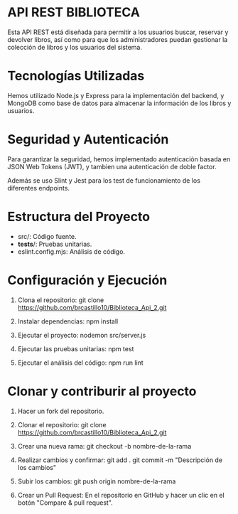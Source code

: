# API REST BIBLIOTECA
Esta API REST está diseñada para permitir a los usuarios buscar, reservar y devolver libros, así como para que los administradores puedan gestionar la colección de libros y los usuarios del sistema.

# Tecnologías Utilizadas
Hemos utilizado Node.js y Express para la implementación del backend, y MongoDB como base de datos para almacenar la información de los libros y usuarios.

# Seguridad y Autenticación
Para garantizar la seguridad, hemos implementado autenticación basada en JSON Web Tokens (JWT), y tambien una autenticación de doble factor.

Además se uso Slint y Jest para los test de funcionamiento de los diferentes endpoints.


#  Estructura del Proyecto
- src/: Código fuente.
- __tests__/: Pruebas unitarias.
- eslint.config.mjs: Análisis de código.


# Configuración y Ejecución
1. Clona el repositorio:
   git clone https://github.com/brcastillo10/Biblioteca_Api_2.git

2. Instalar dependencias:
   npm install

3. Ejecutar el proyecto:
   nodemon src/server.js

4. Ejecutar las pruebas unitarias:
   npm test

5. Ejecutar el análisis del código:
   npm run lint


# Clonar y contriburir al proyecto

1. Hacer un fork del repositorio.

2. Clonar el repositorio:
    git clone https://github.com/brcastillo10/Biblioteca_Api_2.git

3. Crear una nueva rama: 
    git checkout -b nombre-de-la-rama

4. Realizar cambios y confirmar:
    git add .
    git commit -m "Descripción de los cambios"

5. Subir los cambios:
    git push origin nombre-de-la-rama

6. Crear un Pull Request: 
    En el repositorio en GitHub y hacer un clic en el botón "Compare & pull request".

